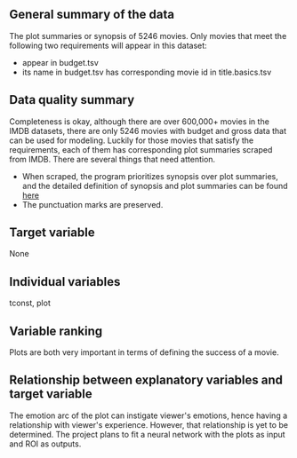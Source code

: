 ## General summary of the data
The plot summaries or synopsis of 5246 movies. Only movies that meet the following two requirements will appear in this dataset:
* appear in budget.tsv
* its name in budget.tsv has corresponding movie id in title.basics.tsv
## Data quality summary
Completeness is okay, although there are over 600,000+ movies in the IMDB datasets, there are only 5246 movies with budget and gross data that can be used for modeling.
Luckily for those movies that satisfy the requirements, each of them has corresponding plot summaries scraped from IMDB. There are several things that need attention.
* When scraped, the program prioritizes synopsis over plot summaries, and the detailed definition of synopsis and plot summaries can be found [here](https://help.imdb.com/article/contribution/titles/plots/G56STCKTK7ESG7CP?ref_=helpsrall#)
* The punctuation marks are preserved.
## Target variable
None
## Individual variables
tconst, plot
## Variable ranking
Plots are both very important in terms of defining the success of a movie.
## Relationship between explanatory variables and target variable
The emotion arc of the plot can instigate viewer's emotions, hence having a relationship with viewer's experience. However, that relationship is yet to be determined. The project plans to fit a neural network with the plots as input and ROI as outputs.

